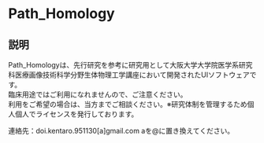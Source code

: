 # Path_Homology
## 説明
Path_Homologyは、先行研究を参考に研究用として大阪大学大学院医学系研究科医療画像技術科学分野生体物理工学講座において開発されたUIソフトウェアです。<br>
臨床用途ではご利用になれませんので、ご注意ください。<br>
利用をご希望の場合は、当方までご相談ください。※研究体制を管理するため個人個人でライセンスを発行しております。

連絡先：doi.kentaro.951130[a]gmail.com aを@に置き換えてください。
